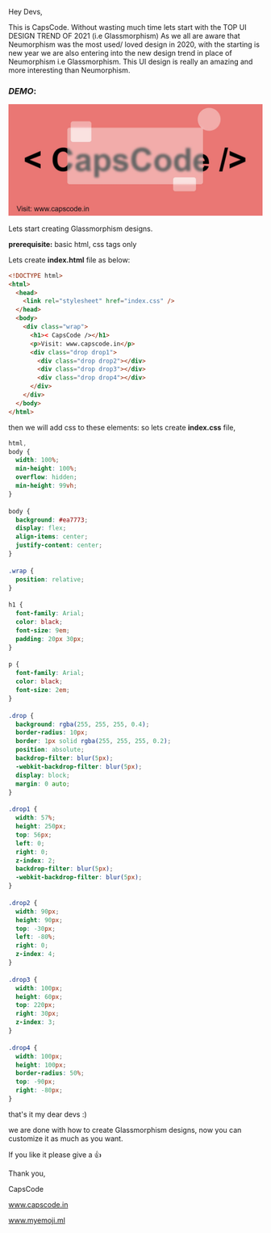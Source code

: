 Hey Devs,

This is CapsCode.
Without wasting much time lets start with the TOP UI DESIGN TREND OF 2021 (i.e Glassmorphism)
As we all are aware that Neumorphism was the most used/ loved design in 2020, with the starting is new year we are also entering into the new design trend in place of Neumorphism i.e Glassmorphism.
This UI design is really an amazing and more interesting than Neumorphism.

### _DEMO_:

![demo-image](https://raw.githubusercontent.com/CapsCode-Website/blogfiles/master/general/what-is-glassmorphism/output.jpg?raw=true)

Lets start creating Glassmorphism designs.

**prerequisite:** basic html, css tags only

Lets create **index.html** file as below:

```html
<!DOCTYPE html>
<html>
  <head>
    <link rel="stylesheet" href="index.css" />
  </head>
  <body>
    <div class="wrap">
      <h1>< CapsCode /></h1>
      <p>Visit: www.capscode.in</p>
      <div class="drop drop1">
        <div class="drop drop2"></div>
        <div class="drop drop3"></div>
        <div class="drop drop4"></div>
      </div>
    </div>
  </body>
</html>
```

then we will add css to these elements:
so lets create **index.css** file,

```css
html,
body {
  width: 100%;
  min-height: 100%;
  overflow: hidden;
  min-height: 99vh;
}

body {
  background: #ea7773;
  display: flex;
  align-items: center;
  justify-content: center;
}

.wrap {
  position: relative;
}

h1 {
  font-family: Arial;
  color: black;
  font-size: 9em;
  padding: 20px 30px;
}

p {
  font-family: Arial;
  color: black;
  font-size: 2em;
}

.drop {
  background: rgba(255, 255, 255, 0.4);
  border-radius: 10px;
  border: 1px solid rgba(255, 255, 255, 0.2);
  position: absolute;
  backdrop-filter: blur(5px);
  -webkit-backdrop-filter: blur(5px);
  display: block;
  margin: 0 auto;
}

.drop1 {
  width: 57%;
  height: 250px;
  top: 56px;
  left: 0;
  right: 0;
  z-index: 2;
  backdrop-filter: blur(5px);
  -webkit-backdrop-filter: blur(5px);
}

.drop2 {
  width: 90px;
  height: 90px;
  top: -30px;
  left: -80%;
  right: 0;
  z-index: 4;
}

.drop3 {
  width: 100px;
  height: 60px;
  top: 220px;
  right: 30px;
  z-index: 3;
}

.drop4 {
  width: 100px;
  height: 100px;
  border-radius: 50%;
  top: -90px;
  right: -80px;
}
```

that's it my dear devs :)

we are done with how to create Glassmorphism designs, now you can customize it as much as you want.

If you like it please give a 👍

Thank you,

CapsCode

www.capscode.in

www.myemoji.ml
